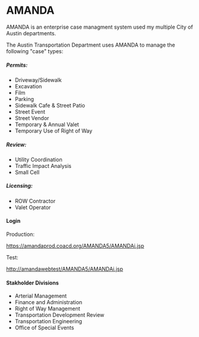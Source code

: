 # AMANDA
AMANDA is an enterprise case managment system used my multiple City of Austin departments.

The Austin Transportation Department uses AMANDA to manage the following "case" types:

##### Permits:
- Driveway/Sidewalk
- Excavation
- Film
- Parking
- Sidewalk Cafe & Street Patio
- Street Event
- Street Vendor
- Temporary & Annual Valet
- Temporary Use of Right of Way

##### Review:
- Utility Coordination
- Traffic Impact Analysis
- Small Cell

##### Licensing: 
- ROW Contractor
- Valet Operator


#### Login
Production:

<https://amandaprod.coacd.org/AMANDA5/AMANDAi.jsp>

Test: 

<http://amandawebtest/AMANDA5/AMANDAi.jsp>

#### Stakholder Divisions
- Arterial Management
- Finance and Administration
- Right of Way Management
- Transportation Development Review
- Transportation Engineering
- Office of Special Events

